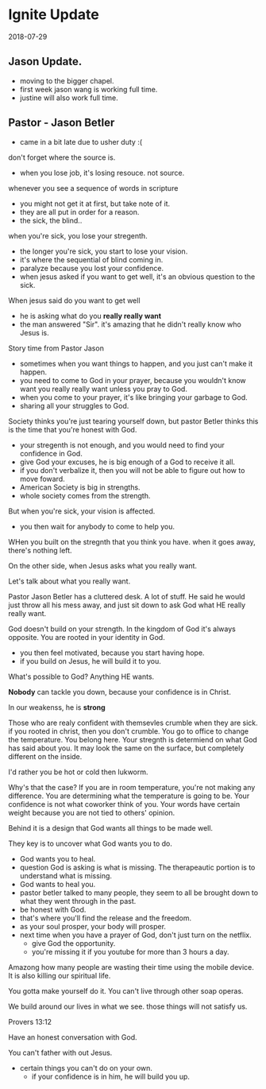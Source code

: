 # Ignite Update

2018-07-29

## Jason Update.
  - moving to the bigger chapel.
  - first week jason wang is working full time.
  - justine will also work full time.

## Pastor - Jason Betler
  - came in a bit late due to usher duty :(

don't forget where the source is.
  - when you lose job, it's losing resouce. not source.

whenever you see a sequence of words in scripture
  - you might not get it at first, but take note of it.
  - they are all put in order for a reason.
  - the sick, the blind..

when you're sick, you lose your stregenth.
  - the longer you're sick, you start to lose your vision.
  - it's where the sequential of blind coming in.
  - paralyze because you lost your confidence.
  - when jesus asked if you want to get well, it's an obvious question to the sick.

When jesus said do you want to get well
  - he is asking what do you **really really want**
  - the man answered "Sir". it's amazing that he didn't really know who Jesus is.

Story time from Pastor Jason
  - sometimes when you want things to happen, and you just can't make it happen.
  - you need to come to God in your prayer, because you wouldn't know want you really really want unless you pray to God.
  - when you come to your prayer, it's like bringing your garbage to God.
  - sharing all your struggles to God.
  
Society thinks you're just tearing yourself down, but pastor Betler thinks this is the time that you're honest with God.
  - your stregenth is not enough, and you would need to find your confidence in God.
  - give God your excuses, he is big enough of a God to receive it all.
  - if you don't verbalize it, then you will not be able to figure out how to move foward.
  - American Society is big in strengths.
  - whole society comes from the strength.

But when you're sick, your vision is affected.
  - you then wait for anybody to come to help you.
 
WHen you built on the stregnth that you think you have. when it goes away, there's nothing left.

On the other side, when Jesus asks what you really want.

Let's talk about what you really want.

Pastor Jason Betler has a cluttered desk. A lot of stuff. He said he would just throw all his mess away, and just sit down to ask God what HE really really want.

God doesn't build on your strength. In the kingdom of God it's always opposite. You are rooted in your identity in God.
  - you then feel motivated, because you start having hope.
  - if you build on Jesus, he will build it to you.
 
What's possible to God? Anything HE wants.

**Nobody** can tackle you down, because your confidence is in Christ.

In our weakenss, he is **strong**

Those who are realy confident with themsevles crumble when they are sick. if you rooted in christ, then you don't crumble. You go to office to change the temperature. You belong here.
Your stregnth is determiend on what God has said about you. It may look the same on the surface, but completely different on the inside.

I'd rather you be hot or cold then lukworm.

Why's that the case? If you are in room temperature, you're not making any difference. You are determining what the temperature is going to be. Your confidence is not what coworker think of you. Your words have certain weight because you are not tied to others' opinion.

Behind it is a design that God wants all things to be made well.


They key is to uncover what God wants you to do.
  - God wants you to heal.
  - question God is asking is what is missing. The therapeautic portion is to understand what is missing.
  - God wants to heal you.
  - pastor betler talked to many people, they seem to all be brought down to what they went through in the past.
  - be honest with God.
  - that's where you'll find the release and the freedom.
  - as your soul prosper, your body will prosper.
  - next time when you have a prayer of God, don't just turn on the netflix.
    - give God the opportunity.
    - you're missing it if you youtube for more than 3 hours a day.
    
Amazong how many people are wasting their time using the mobile device. It is also killing our spiritual life.

You gotta make yourself do it. You can't live through other soap operas.

We build around our lives in what we see. those things will not satisfy us.

Provers 13:12

Have an honest conversation with God.

You can't father with out Jesus.
  - certain things you can't do on your own.
    - if your confidence is in him, he will build you up.